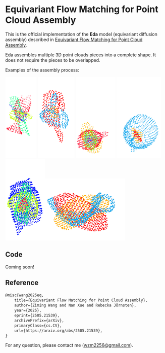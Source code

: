 # Equivariant Flow Matching for Point Cloud Assembly

This is the official implementation of the **Eda** model (equivariant diffusion assembly) described in [Equivariant Flow Matching for Point Cloud Assembly](https://arxiv.org/abs/2505.21539).

Eda assembles multiple 3D point clouds pieces into a complete shape.
It does not require the pieces to be overlapped.

Examples of the assembly process:

<img src="images\Eda_299_.gif" height="256"/> <img src="images\Eda_200_.gif" height="256"/> <img src="images\Eda_332_.gif" height="256"/> <img src="images\Eda_345_.gif" height="256"/> <img src="images\Eda_16_.gif" height="256"/><img src="images\Eda_89_.gif" height="196"/>

## Code
Coming soon!



## Reference

    @misc{wang2025eq,
        title={Equivariant Flow Matching for Point Cloud Assembly}, 
        author={Ziming Wang and Nan Xue and Rebecka Jörnsten},
        year={2025},
        eprint={2505.21539},
        archivePrefix={arXiv},
        primaryClass={cs.CV},
        url={https://arxiv.org/abs/2505.21539}, 
    }
    

For any question, please contact me (wzm2256@gmail.com).

